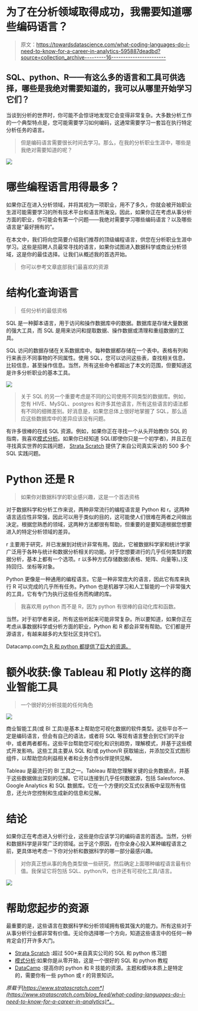 # 为了在分析领域取得成功，我需要知道哪些编码语言？

> 原文：<https://towardsdatascience.com/what-coding-languages-do-i-need-to-know-for-a-career-in-analytics-595887deadbd?source=collection_archive---------16----------------------->

## SQL、python、R——有这么多的语言和工具可供选择，哪些是我绝对需要知道的，我可以从哪里开始学习它们？

当谈到分析的世界时，你可能不会惊讶地发现它会变得非常复杂。大多数分析工作的一个典型特点是，您可能需要学习如何编码，这通常需要学习一套旨在执行特定分析任务的语言。

> 但是编码语言需要很长时间去学习。那么，在我的分析职业生涯中，哪些是我绝对需要知道的呢？

![](img/a6199e7e0f3f3f867e58e77b5d6bed78.png)

# 哪些编程语言用得最多？

如果你正在进入分析领域，并将其视为一项职业，用不了多久，你就会被开始职业生涯可能需要学习的所有技术平台和语言所淹没。因此，如果你正在考虑从事分析方面的职业，你可能会有第一个问题——我绝对需要学习哪些编码语言？以及哪些语言是“最好拥有的”。

在本文中，我们将向您简要介绍我们推荐的顶级编程语言，供您在分析职业生涯中学习。这些是招聘人员最常寻找的语言，如果你试图进入数据科学或商业分析领域，这是你的最佳选择。让我们从概述我的首选开始。

> 你可以参考文章底部我们最喜欢的资源

# 结构化查询语言

> 任何分析的最低资格

SQL 是一种脚本语言，用于访问和操作数据库中的数据。数据库是存储大量数据的强大工具，而 SQL 是用来访问和提取数据、操作数据或清理和重组数据的工具。

SQL 访问的数据存储在关系数据库中。每种数据都存储在一个表中。表格有列和行来表示不同事物的不同属性。使用 SQL，您可以访问这些表，查找相关信息，比较信息，甚至操作信息。当然，所有这些命令都超出了本文的范围，但要知道这是许多分析职业的基本工具。

![](img/620af990ba32959a5c616e59a8bbd2be.png)

> 关于 SQL 的另一个重要考虑是不同的公司使用不同类型的数据库。例如，您有 HIVE、MySQL、postgres 和许多其他语言，所有这些语言的语法都有不同的细微差别。好消息是，如果您总体上很好地掌握了 SQL，那么适应这些数据库中的差异应该没有问题。

有许多很棒的在线 SQL 资源。例如，如果你正在寻找一个从头开始教你 SQL 的指南，我喜欢[模式分析](https://mode.com/sql-tutorial/)。如果你已经知道 SQL(即使你只是一个初学者)，并且正在寻找真实世界的实践问题， [Strata Scratch](https://www.stratascratch.com/) 提供了来自公司真实采访的 500 多个 SQL 实践问题。

# Python 还是 R

> 如果你对数据科学的职业感兴趣，这是一个首选资格

对于数据科学和分析工作来说，两种非常流行的编程语言是 Python 和 r。这两种语言适应性非常强，因此可以用于类似的目的，这可能使人们很难在两者之间做出决定。根据您熟悉的领域，这两种方法都很有帮助，但重要的是要知道根据您想要进入的特定分析领域的差异。

r 主要用于研究，并已发展到对统计非常有用。因此，它被数据科学家和统计学家广泛用于各种与统计和数据分析相关的功能。对于您想要进行的几乎任何类型的数据分析，基本上都有一个选项。r 以多种方式存储数据(表格、矩阵、向量等)。)支持回归、坐标等对象。

Python 更像是一种通用的编程语言。它是一种非常庞大的语言，因此它有库来执行 R 可以完成的几乎所有任务。Python 也是机器学习和人工智能的一个非常强大的工具，它有专门为执行这些任务而构建的库。

> 我喜欢用 python 而不是 R，因为 python 有很棒的自动化库和函数。

当然，对于初学者来说，所有这些听起来可能非常复杂。所以要知道，如果你正在考虑从事数据科学或分析方面的职业，Python 和 R 都会非常有帮助。它们都是开源语言，有越来越多的大型社区支持它们。

Datacamp.com[为 R 和 python 都提供了巨大的资源。](http://www.datacamp.com)

# 额外收获:像 Tableau 和 Plotly 这样的商业智能工具

> 一个很好的分析技能的任何角色

![](img/96cacf630eaa67930eb46a34e9ae32bb.png)

商业智能工具(或 BI 工具)是基本上帮助您可视化数据的软件类型。这些平台不一定是编码语言，但会有自己的语法，或者将 SQL 等现有语言整合到它们的平台中，或者两者都有。这些平台帮助您可视化和识别趋势，理解模式，并基于这些模式开发影响。这些工具主要从 SQL 和/或 python/R 获取输出，并添加交互式图形组件，以帮助您向利益相关者和业务合作伙伴提供见解。

Tableau 是最流行的 BI 工具之一。Tableau 帮助您理解关键的业务数据点，并基于这些数据做出深刻的见解。它可以连接到几乎任何数据源，包括 Salesforce、Google Analytics 和 SQL 数据库。它在一个方便的交互式仪表板中呈现所有信息，还允许您控制和生成新的信息和见解。

# 结论

如果你正在考虑进入分析行业，这些是你应该学习的编码语言的首选。当然，分析和数据科学是非常广泛的领域。出于这个原因，在你全身心投入某种编程语言之前，更具体地考虑一下你对分析和数据科学的哪一部分最感兴趣。

> 对你真正想从事的角色类型做一些研究，然后确定上面哪种编程语言最有价值。我保证它将包括 SQL、python/R，也许还有可视化工具/语言。

![](img/cb61be1b3bcd18621fb4b4714aa08df7.png)

# 帮助您起步的资源

最重要的是，这些语言在数据科学和分析领域拥有极其强大的能力。所有这些对于从事分析行业都非常有价值。无论你选择哪一个方向，知道这些语言中的任何一种肯定会打开许多大门。

*   [Strata Scratch](http://www.stratascratch.com) :超过 500+来自真实公司的 SQL 和 python 练习题
*   [模式分析](https://mode.com/):如果你是从零开始，这是一个很好的 SQL 和 python 教程
*   [DataCamp](http://www.datacamp.com) :提高你的 python 和 R 技能的资源。主题和模块本质上是特定的，需要你有一些 python 或 r 的背景知识。

*原载于*[*https://www.stratascratch.com*](https://www.stratascratch.com/blog_feed/what-coding-languages-do-i-need-to-know-for-a-career-in-analytics)*。*